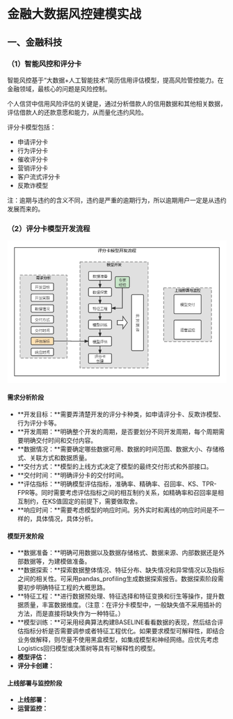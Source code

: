 # 金融大数据风控建模实战


## 一、金融科技
### （1）智能风控和评分卡

智能风控基于“大数据+人工智能技术”简历信用评估模型，提高风险管控能力。在金融领域，最核心的问题是风险控制。

个人信贷中信用风险评估的关键是，通过分析借款人的信用数据和其他相关数据，评估借款人的还款意愿和能力，从而量化违约风险。

评分卡模型包括：

- 申请评分卡
- 行为评分卡
- 催收评分卡
- 营销评分卡
- 客户流式评分卡
- 反欺诈模型

注：逾期与违约的含义不同，违约是严重的逾期行为，所以逾期用户一定是从违约发展而来的。

### （2）评分卡模型开发流程

![](https://github.com/WengSongxiu/MachineLearning/blob/master/image/%E8%AF%84%E5%88%86%E5%8D%A1%E6%A8%A1%E5%9E%8B%E7%9A%84%E5%BC%80%E5%8F%91%E6%B5%81%E7%A8%8B.png)

#### 需求分析阶段

- **开发目标：**需要弄清楚开发的评分卡种类，如申请评分卡、反欺诈模型、行为评分卡等。
- **开发周期：**明确整个开发的周期，是否要划分不同开发周期，每个周期需要明确交付时间和交付内容。
- **数据情况：**需要确定哪些数据可用、数据的时间范围、数据大小、存储格式、关联方式和数据质量。
- **交付方式：**模型的上线方式决定了模型的最终交付形式和外部接口。
- **交付时间：**明确评分卡的交付时间。
- **评估指标：**明确模型评估指标，准确率、精确率、召回率、KS、TPR-FPR等。同时需要考虑评估指标之间的相互制约关系，如精确率和召回率是相互制约，在KS值固定的前提下，需要做取舍。
- **响应时间：**需要考虑模型的响应时间。另外实时和离线的响应时间是不一样的，具体情况，具体分析。

#### 模型开发阶段

- **数据准备：**明确可用数据以及数据存储格式、数据来源、内部数据还是外部数据等，为建模做准备。
- **数据探索：**探索数据整体情况、特征分布、缺失情况和异常情况以及指标之间的相关性。可采用pandas_profiling生成数据探索报告。数据探索阶段需要初步明确特征工程的大概思路。
- **特征工程：**进行数据预处理、特征选择和特征变换和衍生等操作，提升数据质量，丰富数据维度。（注意：在评分卡模型中，一般缺失值不采用插补的方法，而是直接将缺失作为一种特征。）
- **模型训练：**可采用经典算法构建BASELINE看看数据的表现，然后结合评估指标分析是否需要调参或者特征工程优化。如果要求模型可解释性，即结合业务做解释，则尽量不使用黑盒模型，如集成模型和神经网络。应优先考虑Logistics回归模型或决策树等具有可解释性的模型。
- **模型评估：**
- **评分卡创建：**

#### 上线部署与监控阶段

- **上线部署：**
- **运营监控：**



